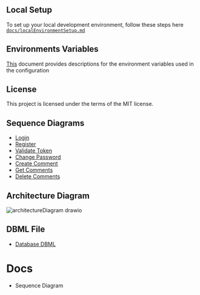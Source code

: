 ## Local Setup
To set up your local development environment, follow these steps here [`docs/localEnvironmentSetup.md`](docs/localEnvironmentSetup.md)

## Environments Variables
[This](docs/environmentVarsables.md) document provides descriptions for the environment variables used in the configuration

## License
This project is licensed under the terms of the MIT license.

## Sequence Diagrams 
- [Login](docs/login.mermaid)
- [Register](docs/register.mermaid)
- [Validate Token](docs/validateToken.mermaid)
- [Change Password](docs/changePassword.mermaid)
- [Create Comment](docs/createComment.mermaid)
- [Get Comments](docs/getComments.mermaid)
- [Delete Comments](docs/deleteComment.mermaid)

## Architecture Diagram
![architectureDiagram drawio](https://github.com/rohitjha941/blog-bubbles-api/assets/33960527/f36e1a0d-a5d0-45ba-b2a1-1224ed5f85bc)

## DBML File
- [Database DBML](docs/database.dbml)

# Docs 
- Sequence Diagram
